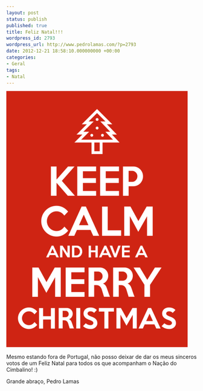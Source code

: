 ```yaml
---
layout: post
status: publish
published: true
title: Feliz Natal!!!
wordpress_id: 2793
wordpress_url: http://www.pedrolamas.com/?p=2793
date: 2012-12-21 18:58:10.000000000 +00:00
categories:
- Geral
tags:
- Natal
---
```

![Keep Calm and have a Merry Christmas](/wp-content/uploads/2012/12/KeepCalmChristmas.png)

Mesmo estando fora de Portugal, não posso deixar de dar os meus sinceros votos de um Feliz Natal para todos os que acompanham o Nação do Cimbalino! :)

Grande abraço, Pedro Lamas
